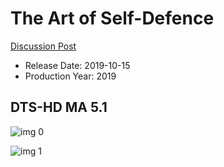 # The Art of Self-Defence

[Discussion Post](https://www.avsforum.com/threads/bass-eq-for-filtered-movies.2995212/post-58742390)

* Release Date: 2019-10-15
* Production Year: 2019

## DTS-HD MA 5.1

![img 0](https://i.imgur.com/44UMl5M.jpg)

![img 1](https://i.imgur.com/21DnikF.png)

